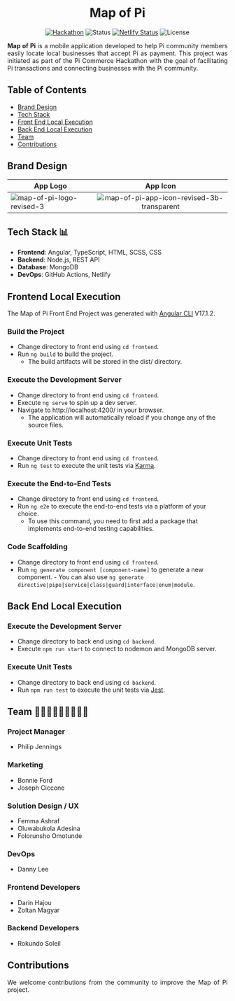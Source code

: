 <h1 align="center"">Map of Pi</h1>

<div align="center">

[![Hackathon](https://img.shields.io/badge/hackathon-PiCommerce-purple.svg)](https://github.com/pi-apps/PiOS/blob/main/pi-commerce.md)
![Status](https://img.shields.io/badge/status-active-success.svg)
[![Netlify Status](https://api.netlify.com/api/v1/badges/1d8fa9c7-015b-4531-9b81-ccf16517b39b/deploy-status)](https://app.netlify.com/sites/map-of-pi/deploys)
![License](https://img.shields.io/badge/license-PIOS-blue.svg)

</div>

<div>
    <p align="justify"><b>Map of Pi</b> is a mobile application developed to help Pi community members easily locate local businesses that accept Pi as payment. This project was initiated as part of the Pi Commerce Hackathon with the goal of facilitating Pi transactions and connecting businesses with the Pi community.</p>
</div>

## Table of Contents

- [Brand Design](#brand-design)
- [Tech Stack](#tech-stack)
- [Front End Local Execution](#frontend-local-execution)
- [Back End Local Execution](#backend-local-execution)
- [Team](#team)
- [Contributions](#contributions)

## <a name='brand-design'></a>Brand Design

| App Logo  | App Icon |
| ------------- |:-------------:|
| <img src="https://i.ibb.co/GTRWzSb/map-of-pi-logo-revised-3.png" alt="map-of-pi-logo-revised-3" border="0">     | <img src="https://i.ibb.co/4FQqXTG/map-of-pi-app-icon-revised-3b-transparent.png" alt="map-of-pi-app-icon-revised-3b-transparent" border="0">

## <a name='tech-stack'></a>Tech Stack 📊

- **Frontend**: Angular, TypeScript, HTML, SCSS, CSS
- **Backend**: Node.js, REST API
- **Database**: MongoDB
- **DevOps**: GitHub Actions, Netlify

## <a name='frontend-local-execution'></a>Frontend Local Execution

The Map of Pi Front End Project was generated with [Angular CLI](https://github.com/angular/angular-cli) V17.1.2.

### Build the Project

- Change directory to front end using `cd frontend`.
- Run `ng build` to build the project.
    - The build artifacts will be stored in the dist/ directory.

### Execute the Development Server

- Change directory to front end using `cd frontend`.
- Execute `ng serve` to spin up a dev server.
- Navigate to http://localhost:4200/ in your browser.
    - The application will automatically reload if you change any of the source files.

### Execute Unit Tests

- Change directory to front end using `cd frontend`.
- Run `ng test` to execute the unit tests via [Karma](https://karma-runner.github.io).
 
### Execute the End-to-End Tests

- Change directory to front end using `cd frontend`.
- Run `ng e2e` to execute the end-to-end tests via a platform of your choice.
    - To use this command, you need to first add a package that implements end-to-end testing capabilities.

### Code Scaffolding

- Change directory to front end using `cd frontend`.
- Run `ng generate component [component-name]` to generate a new component.     - You can also use `ng generate directive|pipe|service|class|guard|interface|enum|module`.

## <a name='backend-local-execution'></a>Back End Local Execution

### Execute the Development Server

- Change directory to back end using `cd backend`.
- Execute `npm run start` to connect to nodemon and MongoDB server.

### Execute Unit Tests

- Change directory to back end using `cd backend`.
- Run `npm run test` to execute the unit tests via [Jest](https://jestjs.io/).

## <a name='team'></a>Team 🧑👩‍🦱🧔👨🏾‍🦱👨🏾 

### Project Manager
- Philip Jennings

### Marketing
- Bonnie Ford
- Joseph Ciccone 

### Solution Design / UX
- Femma Ashraf
- Oluwabukola Adesina
- Folorunsho Omotunde

### DevOps
- Danny Lee

### Frontend Developers
- Darin Hajou
- Zoltan Magyar

### Backend Developers
- Rokundo Soleil

## <a name='contributions'></a>Contributions

<div>
    <p align="justify">We welcome contributions from the community to improve the Map of Pi project.</p>
</div>

